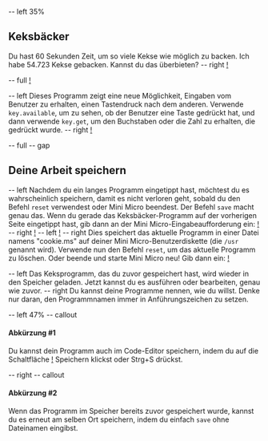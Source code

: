 -- left 35%
## Keksbäcker
Du hast 60 Sekunden Zeit, um so viele Kekse wie möglich zu backen. Ich habe 54.723 Kekse gebacken. Kannst du das überbieten?
-- right
[!](p24-howToPlay.png)

-- full
[!](p24-listing1.png)

-- left
Dieses Programm zeigt eine neue Möglichkeit, Eingaben vom Benutzer zu erhalten, einen Tastendruck nach dem anderen. Verwende `key.available`, um zu sehen, ob der Benutzer eine Taste gedrückt hat, und dann verwende `key.get`, um den Buchstaben oder die Zahl zu erhalten, die gedrückt wurde.
-- right
[!](p24-cookieScreen.png)

-- full
-- gap
## Deine Arbeit speichern
-- left
Nachdem du ein langes Programm eingetippt hast, möchtest du es wahrscheinlich speichern, damit es nicht verloren geht, sobald du den Befehl `reset` verwendest oder Mini Micro beendest. Der Befehl `save` macht genau das.
Wenn du gerade das Keksbäcker-Programm auf der vorherigen Seite eingetippt hast, gib dann an der Mini Micro-Eingabeaufforderung ein:
[!](p24-saveCookieCode.png)
-- right
[!](p24-filebot.png)
-- left
[!](p24-saveCookieScreen.png)
-- right
Dies speichert das aktuelle Programm in einer Datei namens "cookie.ms" auf deiner Mini Micro-Benutzerdiskette (die `/usr` genannt wird).
Verwende nun den Befehl `reset`, um das aktuelle Programm zu löschen. Oder beende und starte Mini Micro neu! Gib dann ein:
[!](p24-loadCookieCode.png)

-- left
Das Keksprogramm, das du zuvor gespeichert hast, wird wieder in den Speicher geladen. Jetzt kannst du es ausführen oder bearbeiten, genau wie zuvor.
-- right
Du kannst deine Programme nennen, wie du willst. Denke nur daran, den Programmnamen immer in Anführungszeichen zu setzen.

-- left 47%
-- callout
#### Abkürzung #1
Du kannst dein Programm auch im Code-Editor speichern, indem du auf die Schaltfläche [!](p24-saveIcon.png) Speichern klickst oder Strg+S drückst.

-- right
-- callout
#### Abkürzung #2
Wenn das Programm im Speicher bereits zuvor gespeichert wurde, kannst du es erneut am selben Ort speichern, indem du einfach `save` ohne Dateinamen eingibst.
